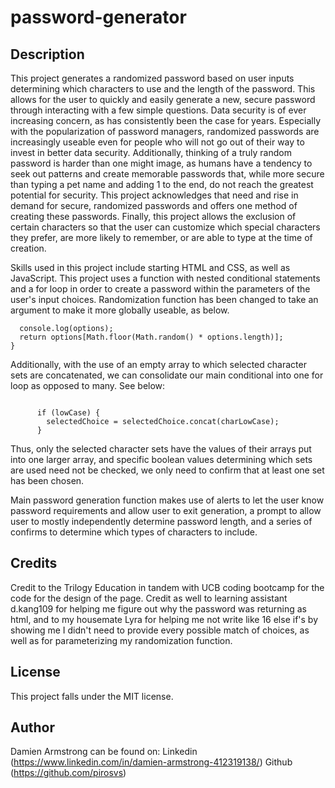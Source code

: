 # password-generator

## Description
This project generates a randomized password based on user inputs determining which characters to use and the length of the password. This allows for the user to quickly and easily generate a new, secure password through interacting with a few simple questions. Data security is of ever increasing concern, as has consistently been the case for years. Especially with the popularization of password managers, randomized passwords are increasingly useable even for people who will not go out of their way to invest in better data security. Additionally, thinking of a truly random password is harder than one might image, as humans have a tendency to seek out patterns and create memorable passwords that, while more secure than typing a pet name and adding 1 to the end, do not reach the greatest potential for security. This project acknowledges that need and rise in demand for secure, randomized passwords and offers one method of creating these passwords. Finally, this project allows the exclusion of certain characters so that the user can customize which special characters they prefer, are more likely to remember, or are able to type at the time of creation.

Skills used in this project include starting HTML and CSS, as well as JavaScript. This project uses a function with nested conditional statements and a for loop in order to create a password within the parameters of the user's input choices. Randomization function has been changed to take an argument to make it more globally useable, as below.

```function randomChoice(options) {
  console.log(options);
  return options[Math.floor(Math.random() * options.length)];
}
```

Additionally, with the use of an empty array to which selected character sets are concatenated, we can consolidate our main conditional into one for loop as opposed to many. See below:

```var selectedChoice = [];
```

```var lowCase = window.confirm("Would you like to include lower case letters?");
      if (lowCase) {
        selectedChoice = selectedChoice.concat(charLowCase);
      }
```

Thus, only the selected character sets have the values of their arrays put into one larger array, and specific boolean values determining which sets are used need not be checked, we only need to confirm that at least one set has been chosen.

Main password generation function makes use of alerts to let the user know password requirements and allow user to exit generation, a prompt to allow user to mostly independently determine password length, and a series of confirms to determine which types of characters to include.

## Credits
Credit to the Trilogy Education in tandem with UCB coding bootcamp for the code for the design of the page. Credit as well to learning assistant d.kang109 for helping me figure out why the password was returning as html, and to my housemate Lyra for helping me not write like 16 else if's by showing me I didn't need to provide every possible match of choices, as well as for parameterizing my randomization function.

## License
This project falls under the MIT license.


## Author
Damien Armstrong can be found on:
Linkedin (https://www.linkedin.com/in/damien-armstrong-412319138/)
Github (https://github.com/pirosvs)